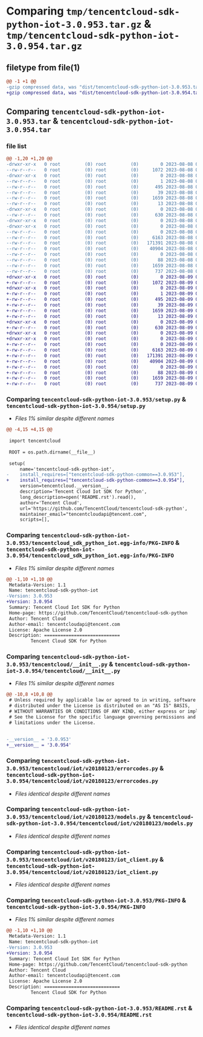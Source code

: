 # Comparing `tmp/tencentcloud-sdk-python-iot-3.0.953.tar.gz` & `tmp/tencentcloud-sdk-python-iot-3.0.954.tar.gz`

## filetype from file(1)

```diff
@@ -1 +1 @@
-gzip compressed data, was "dist/tencentcloud-sdk-python-iot-3.0.953.tar", last modified: Tue Aug  8 00:26:53 2023, max compression
+gzip compressed data, was "dist/tencentcloud-sdk-python-iot-3.0.954.tar", last modified: Wed Aug  9 00:26:56 2023, max compression
```

## Comparing `tencentcloud-sdk-python-iot-3.0.953.tar` & `tencentcloud-sdk-python-iot-3.0.954.tar`

### file list

```diff
@@ -1,20 +1,20 @@
-drwxr-xr-x   0 root         (0) root         (0)        0 2023-08-08 00:26:53.000000 tencentcloud-sdk-python-iot-3.0.953/
--rw-r--r--   0 root         (0) root         (0)     1072 2023-08-08 00:26:53.000000 tencentcloud-sdk-python-iot-3.0.953/setup.py
-drwxr-xr-x   0 root         (0) root         (0)        0 2023-08-08 00:26:53.000000 tencentcloud-sdk-python-iot-3.0.953/tencentcloud_sdk_python_iot.egg-info/
--rw-r--r--   0 root         (0) root         (0)        1 2023-08-08 00:26:53.000000 tencentcloud-sdk-python-iot-3.0.953/tencentcloud_sdk_python_iot.egg-info/dependency_links.txt
--rw-r--r--   0 root         (0) root         (0)      495 2023-08-08 00:26:53.000000 tencentcloud-sdk-python-iot-3.0.953/tencentcloud_sdk_python_iot.egg-info/SOURCES.txt
--rw-r--r--   0 root         (0) root         (0)       39 2023-08-08 00:26:53.000000 tencentcloud-sdk-python-iot-3.0.953/tencentcloud_sdk_python_iot.egg-info/requires.txt
--rw-r--r--   0 root         (0) root         (0)     1659 2023-08-08 00:26:53.000000 tencentcloud-sdk-python-iot-3.0.953/tencentcloud_sdk_python_iot.egg-info/PKG-INFO
--rw-r--r--   0 root         (0) root         (0)       13 2023-08-08 00:26:53.000000 tencentcloud-sdk-python-iot-3.0.953/tencentcloud_sdk_python_iot.egg-info/top_level.txt
-drwxr-xr-x   0 root         (0) root         (0)        0 2023-08-08 00:26:53.000000 tencentcloud-sdk-python-iot-3.0.953/tencentcloud/
--rw-r--r--   0 root         (0) root         (0)      630 2023-08-08 00:26:53.000000 tencentcloud-sdk-python-iot-3.0.953/tencentcloud/__init__.py
-drwxr-xr-x   0 root         (0) root         (0)        0 2023-08-08 00:26:53.000000 tencentcloud-sdk-python-iot-3.0.953/tencentcloud/iot/
-drwxr-xr-x   0 root         (0) root         (0)        0 2023-08-08 00:26:53.000000 tencentcloud-sdk-python-iot-3.0.953/tencentcloud/iot/v20180123/
--rw-r--r--   0 root         (0) root         (0)        0 2023-08-08 00:26:53.000000 tencentcloud-sdk-python-iot-3.0.953/tencentcloud/iot/v20180123/__init__.py
--rw-r--r--   0 root         (0) root         (0)     6163 2023-08-08 00:26:53.000000 tencentcloud-sdk-python-iot-3.0.953/tencentcloud/iot/v20180123/errorcodes.py
--rw-r--r--   0 root         (0) root         (0)   171391 2023-08-08 00:26:53.000000 tencentcloud-sdk-python-iot-3.0.953/tencentcloud/iot/v20180123/models.py
--rw-r--r--   0 root         (0) root         (0)    40904 2023-08-08 00:26:53.000000 tencentcloud-sdk-python-iot-3.0.953/tencentcloud/iot/v20180123/iot_client.py
--rw-r--r--   0 root         (0) root         (0)        0 2023-08-08 00:26:53.000000 tencentcloud-sdk-python-iot-3.0.953/tencentcloud/iot/__init__.py
--rw-r--r--   0 root         (0) root         (0)       88 2023-08-08 00:26:53.000000 tencentcloud-sdk-python-iot-3.0.953/setup.cfg
--rw-r--r--   0 root         (0) root         (0)     1659 2023-08-08 00:26:53.000000 tencentcloud-sdk-python-iot-3.0.953/PKG-INFO
--rw-r--r--   0 root         (0) root         (0)      737 2023-08-08 00:26:53.000000 tencentcloud-sdk-python-iot-3.0.953/README.rst
+drwxr-xr-x   0 root         (0) root         (0)        0 2023-08-09 00:26:56.000000 tencentcloud-sdk-python-iot-3.0.954/
+-rw-r--r--   0 root         (0) root         (0)     1072 2023-08-09 00:26:56.000000 tencentcloud-sdk-python-iot-3.0.954/setup.py
+drwxr-xr-x   0 root         (0) root         (0)        0 2023-08-09 00:26:56.000000 tencentcloud-sdk-python-iot-3.0.954/tencentcloud_sdk_python_iot.egg-info/
+-rw-r--r--   0 root         (0) root         (0)        1 2023-08-09 00:26:56.000000 tencentcloud-sdk-python-iot-3.0.954/tencentcloud_sdk_python_iot.egg-info/dependency_links.txt
+-rw-r--r--   0 root         (0) root         (0)      495 2023-08-09 00:26:56.000000 tencentcloud-sdk-python-iot-3.0.954/tencentcloud_sdk_python_iot.egg-info/SOURCES.txt
+-rw-r--r--   0 root         (0) root         (0)       39 2023-08-09 00:26:56.000000 tencentcloud-sdk-python-iot-3.0.954/tencentcloud_sdk_python_iot.egg-info/requires.txt
+-rw-r--r--   0 root         (0) root         (0)     1659 2023-08-09 00:26:56.000000 tencentcloud-sdk-python-iot-3.0.954/tencentcloud_sdk_python_iot.egg-info/PKG-INFO
+-rw-r--r--   0 root         (0) root         (0)       13 2023-08-09 00:26:56.000000 tencentcloud-sdk-python-iot-3.0.954/tencentcloud_sdk_python_iot.egg-info/top_level.txt
+drwxr-xr-x   0 root         (0) root         (0)        0 2023-08-09 00:26:56.000000 tencentcloud-sdk-python-iot-3.0.954/tencentcloud/
+-rw-r--r--   0 root         (0) root         (0)      630 2023-08-09 00:26:56.000000 tencentcloud-sdk-python-iot-3.0.954/tencentcloud/__init__.py
+drwxr-xr-x   0 root         (0) root         (0)        0 2023-08-09 00:26:56.000000 tencentcloud-sdk-python-iot-3.0.954/tencentcloud/iot/
+drwxr-xr-x   0 root         (0) root         (0)        0 2023-08-09 00:26:56.000000 tencentcloud-sdk-python-iot-3.0.954/tencentcloud/iot/v20180123/
+-rw-r--r--   0 root         (0) root         (0)        0 2023-08-09 00:26:56.000000 tencentcloud-sdk-python-iot-3.0.954/tencentcloud/iot/v20180123/__init__.py
+-rw-r--r--   0 root         (0) root         (0)     6163 2023-08-09 00:26:56.000000 tencentcloud-sdk-python-iot-3.0.954/tencentcloud/iot/v20180123/errorcodes.py
+-rw-r--r--   0 root         (0) root         (0)   171391 2023-08-09 00:26:56.000000 tencentcloud-sdk-python-iot-3.0.954/tencentcloud/iot/v20180123/models.py
+-rw-r--r--   0 root         (0) root         (0)    40904 2023-08-09 00:26:56.000000 tencentcloud-sdk-python-iot-3.0.954/tencentcloud/iot/v20180123/iot_client.py
+-rw-r--r--   0 root         (0) root         (0)        0 2023-08-09 00:26:56.000000 tencentcloud-sdk-python-iot-3.0.954/tencentcloud/iot/__init__.py
+-rw-r--r--   0 root         (0) root         (0)       88 2023-08-09 00:26:56.000000 tencentcloud-sdk-python-iot-3.0.954/setup.cfg
+-rw-r--r--   0 root         (0) root         (0)     1659 2023-08-09 00:26:56.000000 tencentcloud-sdk-python-iot-3.0.954/PKG-INFO
+-rw-r--r--   0 root         (0) root         (0)      737 2023-08-09 00:26:56.000000 tencentcloud-sdk-python-iot-3.0.954/README.rst
```

### Comparing `tencentcloud-sdk-python-iot-3.0.953/setup.py` & `tencentcloud-sdk-python-iot-3.0.954/setup.py`

 * *Files 1% similar despite different names*

```diff
@@ -4,15 +4,15 @@
 
 import tencentcloud
 
 ROOT = os.path.dirname(__file__)
 
 setup(
     name='tencentcloud-sdk-python-iot',
-    install_requires=["tencentcloud-sdk-python-common==3.0.953"],
+    install_requires=["tencentcloud-sdk-python-common==3.0.954"],
     version=tencentcloud.__version__,
     description='Tencent Cloud Iot SDK for Python',
     long_description=open('README.rst').read(),
     author='Tencent Cloud',
     url='https://github.com/TencentCloud/tencentcloud-sdk-python',
     maintainer_email="tencentcloudapi@tencent.com",
     scripts=[],
```

### Comparing `tencentcloud-sdk-python-iot-3.0.953/tencentcloud_sdk_python_iot.egg-info/PKG-INFO` & `tencentcloud-sdk-python-iot-3.0.954/tencentcloud_sdk_python_iot.egg-info/PKG-INFO`

 * *Files 1% similar despite different names*

```diff
@@ -1,10 +1,10 @@
 Metadata-Version: 1.1
 Name: tencentcloud-sdk-python-iot
-Version: 3.0.953
+Version: 3.0.954
 Summary: Tencent Cloud Iot SDK for Python
 Home-page: https://github.com/TencentCloud/tencentcloud-sdk-python
 Author: Tencent Cloud
 Author-email: tencentcloudapi@tencent.com
 License: Apache License 2.0
 Description: ============================
         Tencent Cloud SDK for Python
```

### Comparing `tencentcloud-sdk-python-iot-3.0.953/tencentcloud/__init__.py` & `tencentcloud-sdk-python-iot-3.0.954/tencentcloud/__init__.py`

 * *Files 1% similar despite different names*

```diff
@@ -10,8 +10,8 @@
 # Unless required by applicable law or agreed to in writing, software
 # distributed under the License is distributed on an "AS IS" BASIS,
 # WITHOUT WARRANTIES OR CONDITIONS OF ANY KIND, either express or implied.
 # See the License for the specific language governing permissions and
 # limitations under the License.
 
 
-__version__ = '3.0.953'
+__version__ = '3.0.954'
```

### Comparing `tencentcloud-sdk-python-iot-3.0.953/tencentcloud/iot/v20180123/errorcodes.py` & `tencentcloud-sdk-python-iot-3.0.954/tencentcloud/iot/v20180123/errorcodes.py`

 * *Files identical despite different names*

### Comparing `tencentcloud-sdk-python-iot-3.0.953/tencentcloud/iot/v20180123/models.py` & `tencentcloud-sdk-python-iot-3.0.954/tencentcloud/iot/v20180123/models.py`

 * *Files identical despite different names*

### Comparing `tencentcloud-sdk-python-iot-3.0.953/tencentcloud/iot/v20180123/iot_client.py` & `tencentcloud-sdk-python-iot-3.0.954/tencentcloud/iot/v20180123/iot_client.py`

 * *Files identical despite different names*

### Comparing `tencentcloud-sdk-python-iot-3.0.953/PKG-INFO` & `tencentcloud-sdk-python-iot-3.0.954/PKG-INFO`

 * *Files 1% similar despite different names*

```diff
@@ -1,10 +1,10 @@
 Metadata-Version: 1.1
 Name: tencentcloud-sdk-python-iot
-Version: 3.0.953
+Version: 3.0.954
 Summary: Tencent Cloud Iot SDK for Python
 Home-page: https://github.com/TencentCloud/tencentcloud-sdk-python
 Author: Tencent Cloud
 Author-email: tencentcloudapi@tencent.com
 License: Apache License 2.0
 Description: ============================
         Tencent Cloud SDK for Python
```

### Comparing `tencentcloud-sdk-python-iot-3.0.953/README.rst` & `tencentcloud-sdk-python-iot-3.0.954/README.rst`

 * *Files identical despite different names*

